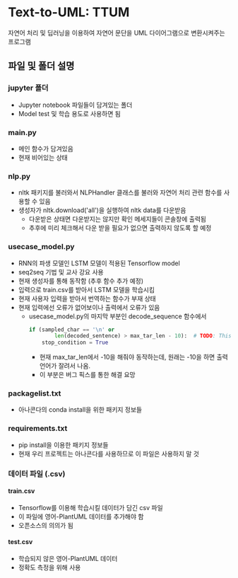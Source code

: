 # Text-to-UML: TTUM
자연어 처리 및 딥러닝을 이용하여 자연어 문단을 UML 다이어그램으로 변환시켜주는 프로그램

## 파일 및 폴더 설명
### jupyter 폴더
- Jupyter notebook 파일들이 담겨있는 폴더
- Model test 및 학습 용도로 사용하면 됨

### main.py
- 메인 함수가 담겨있음
- 현재 비어있는 상태

### nlp.py
- nltk 패키지를 불러와서 NLPHandler 클래스를 불러와 자연어 처리 관련 함수를 사용할 수 있음
- 생성자가 nltk.download('all')을 실행하여 nltk data를 다운받음
    - 다운받은 상태면 다운받지는 않지만 확인 메세지들이 콘솔창에 출력됨
    - 추후에 미리 체크해서 다운 받을 필요가 없으면 출력하지 않도록 할 예정

### usecase_model.py
- RNN의 파생 모델인 LSTM 모델이 적용된 Tensorflow model
- seq2seq 기법 및 교사 강요 사용
- 현재 생성자를 통해 동작함 (추후 함수 추가 예정)
- 입력으로 train.csv를 받아서 LSTM 모델을 학습시킴
- 현재 사용자 입력을 받아서 번역하는 함수가 부재 상태
- 현재 입력에선 오류가 없어보이나 출력에서 오류가 있음
    - usecase_model.py의 마지막 부분인 decode_sequence 함수에서
        ```python
        if (sampled_char == '\n' or
                len(decoded_sentence) > max_tar_len - 10):  # TODO: This needs work here - why - 10?
            stop_condition = True
        ```
        - 현재 max_tar_len에서 -10을 해줘야 동작하는데, 원래는 -10을 하면 출력 언어가 잘려서 나옴.
        - 이 부분은 버그 픽스를 통한 해결 요망

### packagelist.txt
- 아나콘다의 conda install을 위한 패키지 정보들

### requirements.txt
- pip install을 이용한 패키지 정보들
- 현재 우리 프로젝트는 아나콘다를 사용하므로 이 파일은 사용하지 말 것

### 데이터 파일 (.csv)
#### train.csv
- Tensorflow를 이용해 학습시킬 데이터가 담긴 csv 파일
- 이 파일에 영어-PlantUML 데이터를 추가해야 함
- 오픈소스의 의의가 됨

#### test.csv
- 학습되지 않은 영어-PlantUML 데이터
- 정확도 측정을 위해 사용
